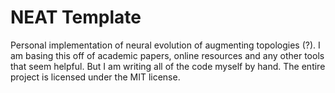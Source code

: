 # NEAT Template

Personal implementation of neural evolution of augmenting topologies (?). I am basing this off of academic papers,
online resources and any other tools that seem helpful. But I am writing all of the code myself by hand. The entire
project is licensed under the MIT license. 
